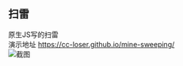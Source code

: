 ## 扫雷<br>
原生JS写的扫雷<br>
演示地址 https://cc-loser.github.io/mine-sweeping/ <br>
![截图](https://github.com/cc-loser/mine-sweeping/blob/master/images/demo.png)
